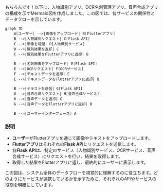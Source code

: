 もちろんです！以下に、人物識別アプリ、OCR名刺管理アプリ、音声合成アプリの構成を示すMermaid図を作成しました。この図では、各サービスの関係性とデータフローを示しています。

```mermaid
graph TD
    A[ユーザー] -->|画像をアップロード| B[Flutterアプリ]
    B -->|人物識別リクエスト| C[Flask API]
    C -->|画像を処理| D[人物識別サービス]
    D -->|識別結果を返却| C
    C -->|識別結果をFlutterアプリに返却| B

    B -->|名刺画像をアップロード| E[Flask API]
    E -->|OCRリクエスト| F[OCRサービス]
    F -->|テキストデータを返却| E
    E -->|テキストデータをFlutterアプリに返却| B

    B -->|テキストを送信| G[Flask API]
    G -->|音声合成リクエスト| H[音声合成サービス]
    H -->|音声データを返却| G
    G -->|音声データをFlutterアプリに返却| B

    B -->|ユーザーインターフェース| A
```

### 説明
- **ユーザー**がFlutterアプリを通じて画像やテキストをアップロードします。
- **Flutterアプリ**はそれぞれの**Flask API**にリクエストを送信します。
- 各**Flask API**は、特定のサービス（人物識別サービス、OCRサービス、音声合成サービス）にリクエストを行い、結果を取得します。
- 取得した結果をFlutterアプリに返し、最終的にユーザーに表示します。

この図は、システム全体のデータフローを視覚的に理解するのに役立ちます。どのようにサービスが連携しているかを示すために、それぞれのAPIやサービスの役割を明確にしています。